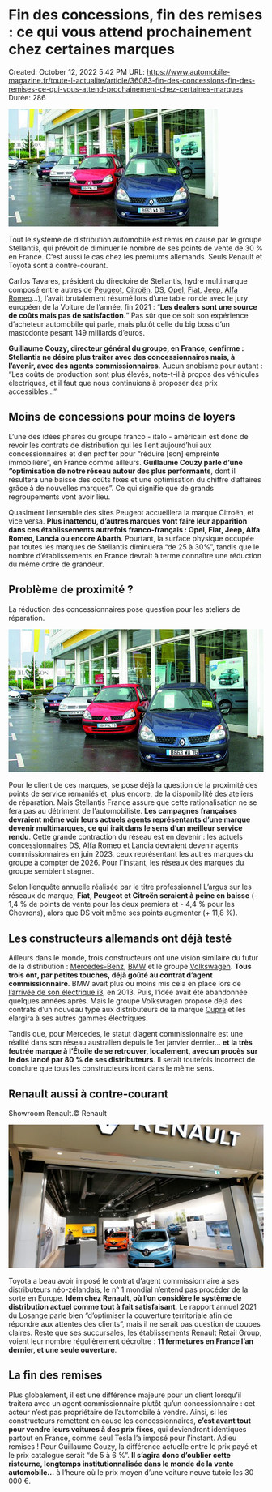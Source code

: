 # Fin des concessions, fin des remises : ce qui vous attend prochainement chez certaines marques

Created: October 12, 2022 5:42 PM
URL: https://www.automobile-magazine.fr/toute-l-actualite/article/36083-fin-des-concessions-fin-des-remises-ce-qui-vous-attend-prochainement-chez-certaines-marques
Durée: 286

![la-reduction-des-concessionnaires-pose-question-pour-les-ateliers-de-reparation.jpg](Fin%20des%20concessions,%20fin%20des%20remises%20ce%20qui%20vous%20a%20bdc2dfe091a44300a1588362ed2fcb6a/la-reduction-des-concessionnaires-pose-question-pour-les-ateliers-de-reparation.jpg)

Tout le système de distribution automobile est remis en cause par le groupe Stellantis, qui prévoit de diminuer le nombre de ses points de vente de 30 % en France. C’est aussi le cas chez les premiums allemands. Seuls Renault et Toyota sont à contre-courant.

Carlos Tavares, président du directoire de Stellantis, hydre multimarque composé entre autres de [Peugeot](https://www.automobile-magazine.fr/marque/peugeot), [Citroën](https://www.automobile-magazine.fr/marque/citroen), [DS](https://www.automobile-magazine.fr/marque/ds), [Opel](https://www.automobile-magazine.fr/marque/opel), [Fiat](https://www.automobile-magazine.fr/marque/fiat), [Jeep](https://www.automobile-magazine.fr/marque/jeep), [Alfa Romeo](https://www.automobile-magazine.fr/marque/alfa-romeo)…), l’avait brutalement résumé lors d’une table ronde avec le jury européen de la Voiture de l’année, fin 2021 : “**Les dealers sont une source de coûts mais pas de satisfaction.**” Pas sûr que ce soit son expérience d’acheteur automobile qui parle, mais plutôt celle du big boss d’un mastodonte pesant 149 milliards d’euros.

**Guillaume Couzy, directeur général du groupe, en France, confirme : Stellantis ne désire plus traiter avec des concessionnaires mais, à l’avenir, avec des agents commissionnaires**. Aucun snobisme pour autant : “Les coûts de production sont plus élevés, note-t-il à propos des véhicules électriques, et il faut que nous continuions à proposer des prix accessibles…”

## Moins de concessions pour moins de loyers

L’une des idées phares du groupe franco - italo - américain est donc de revoir les contrats de distribution qui les lient aujourd’hui aux concessionnaires et d’en profiter pour “réduire [son] empreinte immobilière”, en France comme ailleurs. **Guillaume Couzy parle d’une “optimisation de notre réseau autour des plus performants**, dont il résultera une baisse des coûts fixes et une optimisation du chiffre d’affaires grâce à de nouvelles marques”. Ce qui signifie que de grands regroupements vont avoir lieu.

Quasiment l’ensemble des sites Peugeot accueillera la marque Citroën, et vice versa. **Plus inattendu, d’autres marques vont faire leur apparition dans ces établissements autrefois franco-français : Opel, Fiat, Jeep, Alfa Romeo, Lancia ou encore Abarth**. Pourtant, la surface physique occupée par toutes les marques de Stellantis diminuera “de 25 à 30%”, tandis que le nombre d’établissements en France devrait à terme connaître une réduction du même ordre de grandeur.

## Problème de proximité ?

La réduction des concessionnaires pose question pour les ateliers de réparation.

![Fin%20des%20concessions,%20fin%20des%20remises%20ce%20qui%20vous%20a%20bdc2dfe091a44300a1588362ed2fcb6a/la-reduction-des-concessionnaires-pose-question-pour-les-ateliers-de-reparation%201.jpg](Fin%20des%20concessions,%20fin%20des%20remises%20ce%20qui%20vous%20a%20bdc2dfe091a44300a1588362ed2fcb6a/la-reduction-des-concessionnaires-pose-question-pour-les-ateliers-de-reparation%201.jpg)

Pour le client de ces marques, se pose déjà la question de la proximité des points de service remaniés et, plus encore, de la disponibilité des ateliers de réparation. Mais Stellantis France assure que cette rationalisation ne se fera pas au détriment de l’automobiliste. **Les campagnes françaises devraient même voir leurs actuels agents représentants d’une marque devenir multimarques, ce qui irait dans le sens d’un meilleur service rendu**. Cette grande contraction du réseau est en devenir : les actuels concessionnaires DS, Alfa Romeo et Lancia devraient devenir agents commissionnaires en juin 2023, ceux représentant les autres marques du groupe à compter de 2026. Pour l'instant, les réseaux des marques du groupe semblent stagner.

Selon l’enquête annuelle réalisée par le titre professionnel L’argus sur les réseaux de marque, **Fiat, Peugeot et Citroën seraient à peine en baisse** (- 1,4 % de points de vente pour les deux premiers et - 4,4 % pour les Chevrons), alors que DS voit même ses points augmenter (+ 11,8 %).

## Les constructeurs allemands ont déjà testé

Ailleurs dans le monde, trois constructeurs ont une vision similaire du futur de la distribution : [Mercedes-Benz](https://www.automobile-magazine.fr/marque/mercedes), [BMW](https://www.automobile-magazine.fr/marque/bmw) et le groupe [Volkswagen](https://www.automobile-magazine.fr/marque/volkswagen). **Tous trois ont, par petites touches, déjà goûté au contrat d’agent commissionnaire**. BMW avait plus ou moins mis cela en place lors de [l’arrivée de son électrique i3](https://www.automobile-magazine.fr/modele/bmw/i3), en 2013. Puis, l’idée avait été abandonnée quelques années après. Mais le groupe Volkswagen propose déjà des contrats d’un nouveau type aux distributeurs de la marque [Cupra](https://www.automobile-magazine.fr/marque/cupra) et les élargira à ses autres gammes électriques.

Tandis que, pour Mercedes, le statut d’agent commissionnaire est une réalité dans son réseau australien depuis le 1er janvier dernier… **et la très feutrée marque à l’Étoile de se retrouver, localement, avec un procès sur le dos lancé par 80 % de ses distributeurs**. Il serait toutefois incorrect de conclure que tous les constructeurs iront dans le même sens.

## Renault aussi à contre-courant

Showroom Renault.© Renault

![Fin%20des%20concessions,%20fin%20des%20remises%20ce%20qui%20vous%20a%20bdc2dfe091a44300a1588362ed2fcb6a/showroom-renault.jpg](Fin%20des%20concessions,%20fin%20des%20remises%20ce%20qui%20vous%20a%20bdc2dfe091a44300a1588362ed2fcb6a/showroom-renault.jpg)

Toyota a beau avoir imposé le contrat d’agent commissionnaire à ses distributeurs néo-zélandais, le n° 1 mondial n’entend pas procéder de la sorte en Europe. **Idem chez Renault, où l’on considère le système de distribution actuel comme tout à fait satisfaisant**. Le rapport annuel 2021 du Losange parle bien “d’optimiser la couverture territoriale afin de répondre aux attentes des clients”, mais il ne serait pas question de coupes claires. Reste que ses succursales, les établissements Renault Retail Group, voient leur nombre régulièrement décroître : **11 fermetures en France l’an dernier, et une seule ouverture**.

## La fin des remises

Plus globalement, il est une différence majeure pour un client lorsqu’il traitera avec un agent commissionnaire plutôt qu’un concessionnaire : cet acteur n’est pas propriétaire de l’automobile à vendre. Ainsi, si les constructeurs remettent en cause les concessionnaires, **c’est avant tout pour vendre leurs voitures à des prix fixes**, qui deviendront identiques partout en France, comme seul Tesla l’a imposé pour l’instant. Adieu remises ! Pour Guillaume Couzy, la différence actuelle entre le prix payé et le prix catalogue serait “de 5 à 6 %”. **Il s’agira donc d’oublier cette ristourne, longtemps institutionnalisée dans le monde de la vente automobile…** à l’heure où le prix moyen d’une voiture neuve tutoie les 30 000 €.